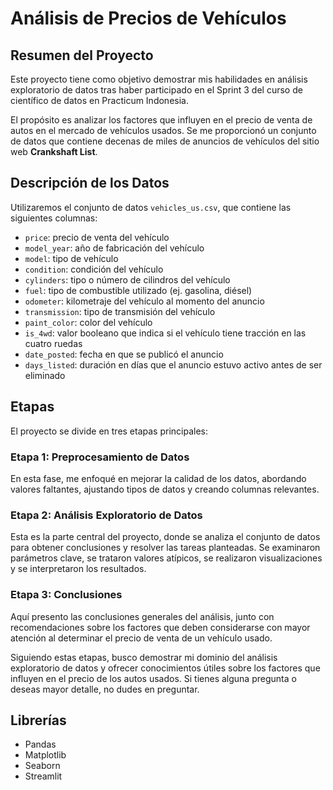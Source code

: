 # Análisis de Precios de Vehículos

## Resumen del Proyecto

Este proyecto tiene como objetivo demostrar mis habilidades en análisis exploratorio de datos tras haber participado en el Sprint 3 del curso de científico de datos en Practicum Indonesia.

El propósito es analizar los factores que influyen en el precio de venta de autos en el mercado de vehículos usados. Se me proporcionó un conjunto de datos que contiene decenas de miles de anuncios de vehículos del sitio web **Crankshaft List**.

## Descripción de los Datos

Utilizaremos el conjunto de datos `vehicles_us.csv`, que contiene las siguientes columnas:

- `price`: precio de venta del vehículo  
- `model_year`: año de fabricación del vehículo  
- `model`: tipo de vehículo  
- `condition`: condición del vehículo  
- `cylinders`: tipo o número de cilindros del vehículo  
- `fuel`: tipo de combustible utilizado (ej. gasolina, diésel)  
- `odometer`: kilometraje del vehículo al momento del anuncio  
- `transmission`: tipo de transmisión del vehículo  
- `paint_color`: color del vehículo  
- `is_4wd`: valor booleano que indica si el vehículo tiene tracción en las cuatro ruedas  
- `date_posted`: fecha en que se publicó el anuncio  
- `days_listed`: duración en días que el anuncio estuvo activo antes de ser eliminado  

## Etapas

El proyecto se divide en tres etapas principales:

### Etapa 1: Preprocesamiento de Datos
En esta fase, me enfoqué en mejorar la calidad de los datos, abordando valores faltantes, ajustando tipos de datos y creando columnas relevantes.

### Etapa 2: Análisis Exploratorio de Datos
Esta es la parte central del proyecto, donde se analiza el conjunto de datos para obtener conclusiones y resolver las tareas planteadas. Se examinaron parámetros clave, se trataron valores atípicos, se realizaron visualizaciones y se interpretaron los resultados.

### Etapa 3: Conclusiones
Aquí presento las conclusiones generales del análisis, junto con recomendaciones sobre los factores que deben considerarse con mayor atención al determinar el precio de venta de un vehículo usado.

Siguiendo estas etapas, busco demostrar mi dominio del análisis exploratorio de datos y ofrecer conocimientos útiles sobre los factores que influyen en el precio de los autos usados. Si tienes alguna pregunta o deseas mayor detalle, no dudes en preguntar.

## Librerías

- Pandas
- Matplotlib
- Seaborn
- Streamlit
